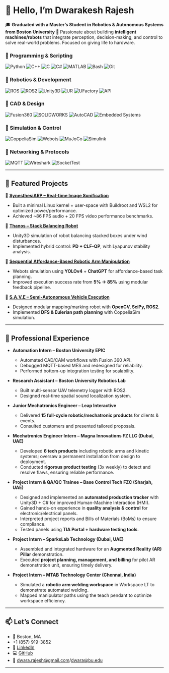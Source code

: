 # 👋 Hello, I’m Dwarakesh Rajesh  

🎓 **Graduated with a Master’s Student in Robotics & Autonomous Systems from Boston University**
🤖 Passionate about building **intelligent machines/robots** that integrate perception, decision-making, and control to solve real-world problems. Focused on giving life to hardware.  
### 🔹 Programming & Scripting  
![Python](https://img.shields.io/badge/Python-3776AB?style=for-the-badge&logo=python&logoColor=white)  ![C++](https://img.shields.io/badge/C++-00599C?style=for-the-badge&logo=c%2B%2B&logoColor=white)  ![C](https://img.shields.io/badge/C-000000?style=for-the-badge&logo=c&logoColor=white)  ![C#](https://img.shields.io/badge/C%23-239120?style=for-the-badge&logo=c-sharp&logoColor=white) ![MATLAB](https://img.shields.io/badge/MATLAB-orange?style=for-the-badge&logo=mathworks&logoColor=white)  ![Bash](https://img.shields.io/badge/Bash-121011?style=for-the-badge&logo=gnu-bash&logoColor=white) ![Git](https://img.shields.io/badge/Git-F05032?style=for-the-badge&logo=git&logoColor=white)  

### 🔹 Robotics & Development  
![ROS](https://img.shields.io/badge/ROS-22314E?style=for-the-badge&logo=ros&logoColor=white)  ![ROS2](https://img.shields.io/badge/ROS2-22314E?style=for-the-badge&logo=ros&logoColor=white)  ![Unity3D](https://img.shields.io/badge/Unity-000000?style=for-the-badge&logo=unity&logoColor=white)  ![UR](https://img.shields.io/badge/Universal%20Robots-0076A8?style=for-the-badge&logo=universal-robots&logoColor=white)  ![UFactory](https://img.shields.io/badge/UFactory-0078D7?style=for-the-badge&logo=robotframework&logoColor=white)  ![API](https://img.shields.io/badge/API%20Integration-FF6C37?style=for-the-badge&logo=swagger&logoColor=white)  

### 🔹 CAD & Design  
![Fusion360](https://img.shields.io/badge/Fusion%20360-FF6F00?style=for-the-badge&logo=autodesk&logoColor=white)  ![SOLIDWORKS](https://img.shields.io/badge/SOLIDWORKS-E2231A?style=for-the-badge&logo=dassaultsystemes&logoColor=white)  ![AutoCAD](https://img.shields.io/badge/AutoCAD-E51050?style=for-the-badge&logo=autodesk&logoColor=white)  ![Embedded Systems](https://img.shields.io/badge/Embedded%20Systems-00629B?style=for-the-badge&logo=arduino&logoColor=white)  

### 🔹 Simulation & Control  
![CoppeliaSim](https://img.shields.io/badge/CoppeliaSim-0097A7?style=for-the-badge&logo=simulink&logoColor=white)  ![Webots](https://img.shields.io/badge/Webots-EB1923?style=for-the-badge&logo=robotframework&logoColor=white)  ![MuJoCo](https://img.shields.io/badge/MuJoCo-1E88E5?style=for-the-badge&logo=physics&logoColor=white)  ![Simulink](https://img.shields.io/badge/Simulink-FFB300?style=for-the-badge&logo=mathworks&logoColor=white)  

### 🔹 Networking & Protocols  
![MQTT](https://img.shields.io/badge/MQTT-660066?style=for-the-badge&logo=eclipse-mosquitto&logoColor=white)  ![Wireshark](https://img.shields.io/badge/Wireshark-1679A7?style=for-the-badge&logo=wireshark&logoColor=white)  ![SocketTest](https://img.shields.io/badge/SocketTest-005571?style=for-the-badge&logo=protocol&logoColor=white)  

---

## 🚀 Featured Projects  

🔹 **[SynesthesiARP – Real-time Image Sonification](https://github.com/dwara-rajesh/SynesthesiARP)**  
- Built a minimal Linux kernel + user-space with Buildroot and WSL2 for optimized power/performance.  
- Achieved ~86 FPS audio + 20 FPS video performance benchmarks.  

🔹 **[Thanos – Stack Balancing Robot](https://github.com/dwara-rajesh/Thanos-Stack-Balancing-Robot)**  
- Unity3D simulation of robot balancing stacked boxes under wind disturbances.  
- Implemented hybrid control: **PD + CLF-QP**, with Lyapunov stability analysis.  

🔹 **[Sequential Affordance-Based Robotic Arm Manipulation](https://github.com/dwara-rajesh/Sequential-Affordance-Based-Robotic-Arm-Manipulation-Using-Object-Detection-and-ChatGPT)**  
- Webots simulation using **YOLOv4** + **ChatGPT** for affordance-based task planning.  
- Improved execution success rate from **5% → 85%** using modular feedback pipeline.  

🔹 **[S.A.V.E – Semi-Autonomous Vehicle Execution](https://github.com/dwara-rajesh/S.A.V.E-Semi-Autonomous-Vehicle-Execution-System)**  
- Designed modular mapping/marking robot with **OpenCV, SciPy, ROS2**.  
- Implemented **DFS & Eulerian path planning** with CoppeliaSim simulation.

---

## 💼 Professional Experience  

- **Automation Intern – Boston University EPIC**  
  - Automated CAD/CAM workflows with Fusion 360 API.  
  - Debugged MQTT-based MES and redesigned for reliability.  
  - Performed bottom-up integration testing for scalability.  

- **Research Assistant – Boston University Robotics Lab**  
  - Built multi-sensor UAV telemetry logger with ROS2.  
  - Designed real-time spatial sound localization system.  

- **Junior Mechatronics Engineer – Leap Interactive**
  - Delivered **15 full-cycle robotic/mechatronic products** for clients & events.  
  - Consulted customers and presented tailored proposals.
    
- **Mechatronics Engineer Intern – Magna Innovations FZ LLC (Dubai, UAE)**  
  - Developed **6 tech products** including robotic arms and kinetic systems; oversaw a permanent installation from design to deployment.  
  - Conducted **rigorous product testing** (3x weekly) to detect and resolve flaws, ensuring reliable performance.  

- **Project Intern & QA/QC Trainee – Base Control Tech FZC (Sharjah, UAE)** 
  - Designed and implemented an **automated production tracker** with Unity3D + C# for improved Human-Machine Interaction (HMI).  
  - Gained hands-on experience in **quality analysis & control** for electronic/electrical panels.  
  - Interpreted project reports and Bills of Materials (BoMs) to ensure compliance.  
  - Tested panels using **TIA Portal + hardware testing tools**.  

- **Project Intern – SparksLab Technology (Dubai, UAE)**
  - Assembled and integrated hardware for an **Augmented Reality (AR) Pillar** demonstration.  
  - Executed **project planning, management, and billing** for pilot AR demonstration unit, ensuring timely delivery.  

- **Project Intern – MTAB Technology Center (Chennai, India)** 
  - Simulated a **robotic arm welding workspace** in Workspace LT to demonstrate automated welding.  
  - Mapped manipulator paths using the teach pendant to optimize workspace efficiency.  
  
---

## 📫 Let’s Connect  

- 📍 Boston, MA
- +1 (857) 919-3852
- 💼 [LinkedIn](https://linkedin.com/in/dwarakesh-rajesh)  
- 💻 [GitHub](https://github.com/dwara-rajesh)  
- 📧 dwara.rajesh@gmail.com/dwara@bu.edu  

---
